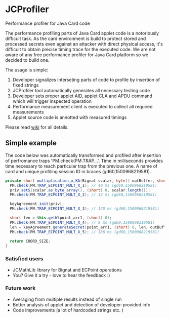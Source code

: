 # JCProfiler
Performance profiler for Java Card code 

The performance profiling parts of Java Card applet code is a notoriously difficult task. As the card environment is build to protect stored and processed secrets even against an attacker with direct physical access, it's difficult to obtain precise timing trace for the executed code. We are not aware of any free performance profiler for Java Card platform so we decided to build one.

The usage is simple:
1. Developer signalizes interseting parts of code to profile by insertion of fixed strings
2. JCProfiler tool automatically generates all necessary testing code 
3. Developer sets proper applet AID, applet CLA and APDU command which will trigger inspected operation
4. Performance measurement client is executed to collect all required measurements 
5. Applet source code is annotted with measured timings

Please read [wiki](https://github.com/petrs/JCProfiler/wiki) for all details.

## Simple example
The code below was automatically transformed and profiled after insertion of perfromance traps 'PM.check(PM.TRAP...'. Time in milliseconds provides time necessary to reach particular trap from the previous one. A name of card and unique profiling session ID in braces (gd60,1500968219581).

```` java
private short multiplication_x_KA(Bignat scalar, byte[] outBuffer, short outBufferOffset) {
  PM.check(PM.TRAP_ECPOINT_MULT_X_1); // 40 ms (gd60,1500968219581) 
  priv.setS(scalar.as_byte_array(), (short) 0, scalar.length());
  PM.check(PM.TRAP_ECPOINT_MULT_X_2); // 12 ms (gd60,1500968219581) 

  keyAgreement.init(priv);
  PM.check(PM.TRAP_ECPOINT_MULT_X_3); // 120 ms (gd60,1500968219581) 

  short len = this.getW(point_arr1, (short) 0); 
  PM.check(PM.TRAP_ECPOINT_MULT_X_4); // 9 ms (gd60,1500968219581) 
  len = keyAgreement.generateSecret(point_arr1, (short) 0, len, outBuffer, outBufferOffset);
  PM.check(PM.TRAP_ECPOINT_MULT_X_5); // 186 ms (gd60,1500968219581) 

  return COORD_SIZE;
}
````


### Satisfied users
* JCMathLib library for Bignat and ECPoint operations
* You? Give it a try - love to hear the feedback :)

### Future work
* Averaging from multiple results instead of single run
* Better analysis of applet and detection of developer-provided info
* Code improvements (a lot of hardcoded strings etc. )

